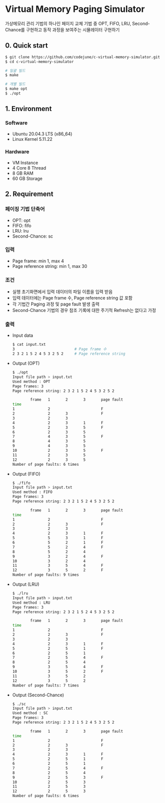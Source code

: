 # Virtual Memory Paging Simulator

가상메모리 관리 기법의 하나인 페이지 교체 기법 중 OPT, FIFO, LRU, Second-Chance를 구현하고 동작 과정을 보여주는 시뮬레이터 구현하기

## 0. Quick start

``` bash
$ git clone https://github.com/codejune/c-virtual-memory-simulator.git
$ cd c-virtual-memory-simulator

# 일괄 빌드
$ make

# 개별 빌드
$ make opt 
$ ./opt
```

## 1. Environment

### Software

- Ubuntu 20.04.3 LTS (x86_64)
- Linux Kernel 5.11.22

### Hardware

- VM Instance
- 4 Core 8 Thread
- 8 GB RAM
- 60 GB Storage

## 2. Requirement

### 페이징 기법 단축어

- OPT: opt
- FIFO: fifo
- LRU: lru
- Second-Chance: sc

### 입력

- Page frame: min 1, max 4
- Page reference string: min 1, max 30

### 조건

- 실행 초기화면에서 입력 데이터의 파일 이름을 입력 받음
- 입력 데이터에는 Page frame 수, Page reference string 값 포함
- 각 기법간 Paging 과정 및 page fault 발생 출력
- Second-Chance 기법의 경우 참조 기록에 대한 주기적 Refresh는 없다고 가정

### 출력

- Input data

    ``` bash
    $ cat input.txt                        
    3                           # Page frame 수
    2 3 2 1 5 2 4 5 3 2 5 2     # Page reference string
    ```

- Output (OPT)

    ``` bash
    $ ./opt
    Input file path > input.txt
    Used method : OPT
    Page frames: 3
    Page reference string: 2 3 2 1 5 2 4 5 3 2 5 2 

            frame   1       2       3       page fault
    time
    1               2                       F
    2               2       3               F
    3               2       3
    4               2       3       1       F
    5               2       3       5       F
    6               2       3       5
    7               4       3       5       F
    8               4       3       5
    9               4       3       5
    10              2       3       5       F
    11              2       3       5
    12              2       3       5
    Number of page faults: 6 times
    ```

- Output (FIFO)

    ``` bash
    $ ./fifo
    Input file path > input.txt
    Used method : FIFO
    Page frames: 3
    Page reference string: 2 3 2 1 5 2 4 5 3 2 5 2 

            frame   1       2       3       page fault
    time
    1               2                       F
    2               2       3               F
    3               2       3
    4               2       3       1       F
    5               5       3       1       F
    6               5       2       1       F
    7               5       2       4       F
    8               5       2       4
    9               3       2       4       F
    10              3       2       4
    11              3       5       4       F
    12              3       5       2       F
    Number of page faults: 9 times
    ```

- Output (LRU)

    ``` bash
    $ ./lru 
    Input file path > input.txt
    Used method : LRU
    Page frames: 3
    Page reference string: 2 3 2 1 5 2 4 5 3 2 5 2 

            frame   1       2       3       page fault
    time
    1               2                       F
    2               2       3               F
    3               2       3
    4               2       3       1       F
    5               2       5       1       F
    6               2       5       1
    7               2       5       4       F
    8               2       5       4
    9               3       5       4       F
    10              3       5       2       F
    11              3       5       2
    12              3       5       2
    Number of page faults: 7 times
    ```

- Output (Second-Chance)

    ``` bash
    $ ./sc 
    Input file path > input.txt
    Used method : SC
    Page frames: 3
    Page reference string: 2 3 2 1 5 2 4 5 3 2 5 2 

            frame   1       2       3       page fault
    time
    1               2                       F
    2               2       3               F
    3               2       3
    4               2       3       1       F
    5               2       5       1       F
    6               2       5       1
    7               2       5       4       F
    8               2       5       4
    9               2       5       3       F
    10              2       5       3
    11              2       5       3
    12              2       5       3
    Number of page faults: 6 times
    ```
